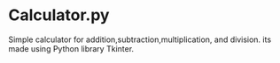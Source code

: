 # Calculator.py

Simple calculator for addition,subtraction,multiplication, and division. its made using Python library Tkinter.
